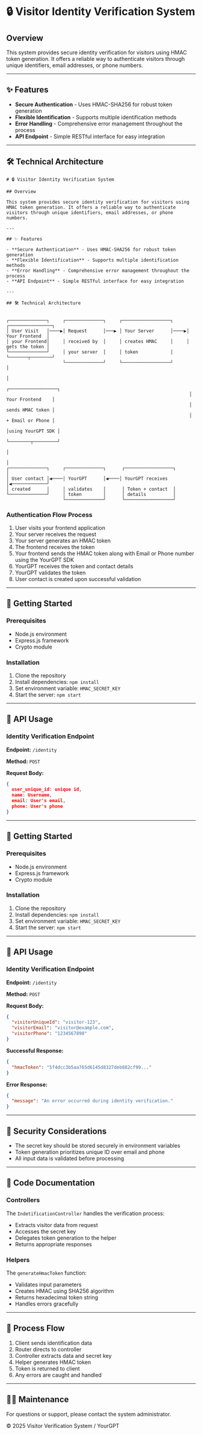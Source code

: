# 🔒 Visitor Identity Verification System

## Overview

This system provides secure identity verification for visitors using HMAC token generation. It offers a reliable way to authenticate visitors through unique identifiers, email addresses, or phone numbers.

---

## ✨ Features

- **Secure Authentication** - Uses HMAC-SHA256 for robust token generation
- **Flexible Identification** - Supports multiple identification methods
- **Error Handling** - Comprehensive error management throughout the process
- **API Endpoint** - Simple RESTful interface for easy integration

---

## 🛠️ Technical Architecture

```
# 🔒 Visitor Identity Verification System

## Overview

This system provides secure identity verification for visitors using HMAC token generation. It offers a reliable way to authenticate visitors through unique identifiers, email addresses, or phone numbers.

---

## ✨ Features

- **Secure Authentication** - Uses HMAC-SHA256 for robust token generation
- **Flexible Identification** - Supports multiple identification methods
- **Error Handling** - Comprehensive error management throughout the process
- **API Endpoint** - Simple RESTful interface for easy integration

---

## 🛠️ Technical Architecture


┌──────────────┐     ┌──────────────┐     ┌──────────────────┐     ┌────────────────┐
│ User Visit   │────▶│ Request      │───▶ │ Your Server      │────▶│ Your Frontend  │
│ your Frontend│     │ received by  │     │ creates HMAC     │     │ gets the token │
└──────────────┘     │ your server  │     │ token            │     └───────┬────────┘
                     └──────────────┘     └──────────────────┘             │
                                                                           │
                                                                    ┌──────────────────┐                           
                                                                    │ Your Frontend    │
                                                                    │ sends HMAC token │
                                                                    │ + Email or Phone │
                                                                    │using YourGPT SDK │           
                                                                    └────────┬─────────┘                           
                                                                             │
                                                                             │
┌──────────────┐     ┌──────────────┐      ┌──────────────────┐              │
│ User contact │◀────│ YourGPT      │◀────│ YourGPT receives  │◀─────────────┘
│ created      │     │ validates    │      │ Token + contact  │
└──────────────┘     │ token        │      │ details          │
                     └──────────────┘      └──────────────────┘
```

### Authentication Flow Process

1. User visits your frontend application
2. Your server receives the request 
3. Your server generates an HMAC token
4. The frontend receives the token
5. Your frontend sends the HMAC token along with Email or Phone number using the YourGPT SDK
6. YourGPT receives the token and contact details
7. YourGPT validates the token
8. User contact is created upon successful validation

---

## 🚀 Getting Started

### Prerequisites

- Node.js environment
- Express.js framework
- Crypto module

### Installation

1. Clone the repository
2. Install dependencies: `npm install`
3. Set environment variable: `HMAC_SECRET_KEY` 
4. Start the server: `npm start`

---

## 📡 API Usage

### Identity Verification Endpoint

**Endpoint:** `/identity`

**Method:** `POST`

**Request Body:**
```json
{
  user_unique_id: unique id,
  name: Username,
  email: User's email,
  phone: User's phone
}
```

---

## 🚀 Getting Started

### Prerequisites

- Node.js environment
- Express.js framework
- Crypto module

### Installation

1. Clone the repository
2. Install dependencies: `npm install`
3. Set environment variable: `HMAC_SECRET_KEY` 
4. Start the server: `npm start`

---

## 📡 API Usage

### Identity Verification Endpoint

**Endpoint:** `/identity`

**Method:** `POST`

**Request Body:**
```json
{
  "visitorUniqueId": "visitor-123",
  "visitorEmail": "visitor@example.com",
  "visitorPhone": "1234567890"
}
```

**Successful Response:**
```json
{
  "hmacToken": "5f4dcc3b5aa765d6145d8327deb882cf99..."
}
```

**Error Response:**
```json
{
  "message": "An error occurred during identity verification."
}
```

---

## 🔐 Security Considerations

- The secret key should be stored securely in environment variables
- Token generation prioritizes unique ID over email and phone
- All input data is validated before processing

---

## 📝 Code Documentation

### Controllers

The `IndetificationController` handles the verification process:
- Extracts visitor data from request
- Accesses the secret key
- Delegates token generation to the helper
- Returns appropriate responses

### Helpers

The `generateHmacToken` function:
- Validates input parameters
- Creates HMAC using SHA256 algorithm
- Returns hexadecimal token string
- Handles errors gracefully

---

## 🔄 Process Flow

1. Client sends identification data
2. Router directs to controller
3. Controller extracts data and secret key
4. Helper generates HMAC token
5. Token is returned to client
6. Any errors are caught and handled

---

## 👨‍💻 Maintenance

For questions or support, please contact the system administrator.

© 2025 Visitor Verification System / YourGPT
